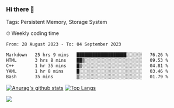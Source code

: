 ### Hi there 👋

Tags: Persistent Memory, Storage System

<!--

[![Anurag's github stats](https://github-readme-stats.vercel.app/api?username=wwyf)](https://github.com/anuraghazra/github-readme-stats)

[![Anurag's github stats](https://github-readme-stats.vercel.app/api?username=wwyf&count_private=true)](https://github.com/anuraghazra/github-readme-stats)


[![Top Langs](https://github-readme-stats.vercel.app/api/top-langs/?username=wwyf&count_private=true&&hide=jupyter%20notebook,html)](https://github.com/anuraghazra/github-readme-stats)



-->


⏱ Weekly coding time

<!--START_SECTION:waka-->

```txt
From: 28 August 2023 - To: 04 September 2023

Markdown   25 hrs 9 mins   ███████████████████░░░░░░   76.26 %
HTML       3 hrs 8 mins    ██▒░░░░░░░░░░░░░░░░░░░░░░   09.53 %
C++        1 hr 35 mins    █▒░░░░░░░░░░░░░░░░░░░░░░░   04.81 %
YAML       1 hr 8 mins     █░░░░░░░░░░░░░░░░░░░░░░░░   03.46 %
Bash       35 mins         ▒░░░░░░░░░░░░░░░░░░░░░░░░   01.79 %
```

<!--END_SECTION:waka-->



[![Anurag's github stats](https://github-readme-stats.vercel.app/api?username=wwyf&count_private=true&show_icons=true&hide_border=true)](https://github.com/anuraghazra/github-readme-stats) [![Top Langs](https://github-readme-stats.vercel.app/api/top-langs/?username=wwyf&count_private=true&hide=jupyter%20notebook,html,OpenEdge%20ABL&langs_count=10&layout=compact&hide_border=true)](https://github.com/anuraghazra/github-readme-stats)

<!--

[![willianrod's wakatime stats](https://github-readme-stats.vercel.app/api/wakatime?username=wwyf)](https://github.com/anuraghazra/github-readme-stats)


-->

![](https://hit.yhype.me/github/profile?user_id=23121291)
